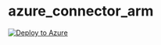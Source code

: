 # azure_connector_arm

[![Deploy to Azure](https://azuredeploy.net/deploybutton.svg)](https://azuredeploy.net/)
